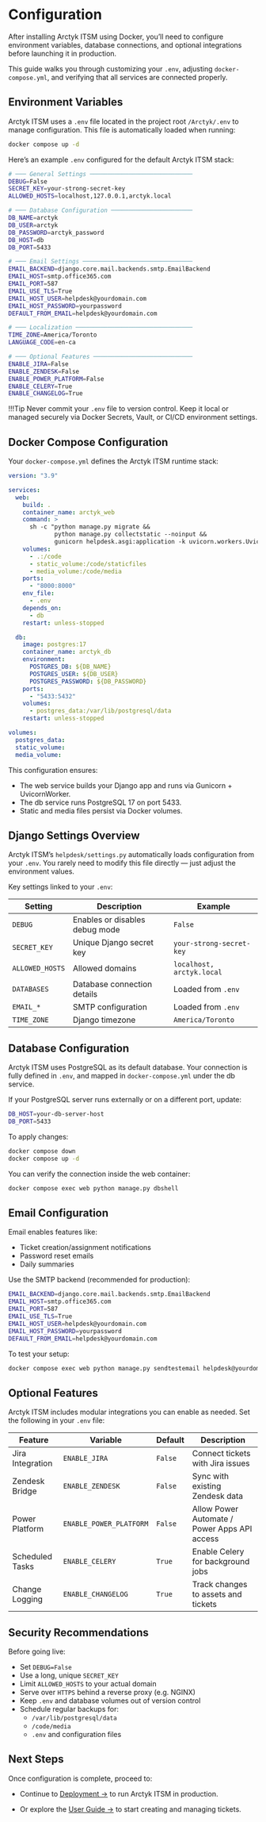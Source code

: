 # Configuration
After installing Arctyk ITSM using Docker, you’ll need to configure environment variables, database connections, and optional integrations before launching it in production.

This guide walks you through customizing your `.env`, adjusting `docker-compose.yml`, and verifying that all services are connected properly.


## Environment Variables
Arctyk ITSM uses a `.env` file located in the project root `/Arctyk/.env` to manage configuration.
This file is automatically loaded when running:

```bash
docker compose up -d
```

Here’s an example `.env` configured for the default Arctyk ITSM stack:

```bash
# ─── General Settings ─────────────────────────────
DEBUG=False
SECRET_KEY=your-strong-secret-key
ALLOWED_HOSTS=localhost,127.0.0.1,arctyk.local

# ─── Database Configuration ───────────────────────
DB_NAME=arctyk
DB_USER=arctyk
DB_PASSWORD=arctyk_password
DB_HOST=db
DB_PORT=5433

# ─── Email Settings ───────────────────────────────
EMAIL_BACKEND=django.core.mail.backends.smtp.EmailBackend
EMAIL_HOST=smtp.office365.com
EMAIL_PORT=587
EMAIL_USE_TLS=True
EMAIL_HOST_USER=helpdesk@yourdomain.com
EMAIL_HOST_PASSWORD=yourpassword
DEFAULT_FROM_EMAIL=helpdesk@yourdomain.com

# ─── Localization ─────────────────────────────────
TIME_ZONE=America/Toronto
LANGUAGE_CODE=en-ca

# ─── Optional Features ────────────────────────────
ENABLE_JIRA=False
ENABLE_ZENDESK=False
ENABLE_POWER_PLATFORM=False
ENABLE_CELERY=True
ENABLE_CHANGELOG=True

```
!!!Tip
    Never commit your `.env` file to version control.
    Keep it local or managed securely via Docker Secrets, Vault, or CI/CD environment settings.

## Docker Compose Configuration

Your `docker-compose.yml` defines the Arctyk ITSM runtime stack:

```yaml
version: "3.9"

services:
  web:
    build: .
    container_name: arctyk_web
    command: >
      sh -c "python manage.py migrate &&
             python manage.py collectstatic --noinput &&
             gunicorn helpdesk.asgi:application -k uvicorn.workers.UvicornWorker --bind 0.0.0.0:8000"
    volumes:
      - .:/code
      - static_volume:/code/staticfiles
      - media_volume:/code/media
    ports:
      - "8000:8000"
    env_file:
      - .env
    depends_on:
      - db
    restart: unless-stopped

  db:
    image: postgres:17
    container_name: arctyk_db
    environment:
      POSTGRES_DB: ${DB_NAME}
      POSTGRES_USER: ${DB_USER}
      POSTGRES_PASSWORD: ${DB_PASSWORD}
    ports:
      - "5433:5432"
    volumes:
      - postgres_data:/var/lib/postgresql/data
    restart: unless-stopped

volumes:
  postgres_data:
  static_volume:
  media_volume:
```

This configuration ensures:

- The web service builds your Django app and runs via Gunicorn + UvicornWorker.
- The db service runs PostgreSQL 17 on port 5433.
- Static and media files persist via Docker volumes.

## Django Settings Overview
Arctyk ITSM’s `helpdesk/settings.py` automatically loads configuration from your `.env`.
You rarely need to modify this file directly — just adjust the environment values.

Key settings linked to your `.env`:

| Setting         | Description                    | Example                   |
| --------------- | ------------------------------ | ------------------------- |
| `DEBUG`         | Enables or disables debug mode | `False`                   |
| `SECRET_KEY`    | Unique Django secret key       | `your-strong-secret-key`  |
| `ALLOWED_HOSTS` | Allowed domains                | `localhost, arctyk.local` |
| `DATABASES`     | Database connection details    | Loaded from `.env`        |
| `EMAIL_*`       | SMTP configuration             | Loaded from `.env`        |
| `TIME_ZONE`     | Django timezone                | `America/Toronto`         |


## Database Configuration
Arctyk ITSM uses PostgreSQL as its default database.
Your connection is fully defined in `.env`, and mapped in `docker-compose.yml` under the db service.

If your PostgreSQL server runs externally or on a different port, update:

```bash
DB_HOST=your-db-server-host
DB_PORT=5433
```
To apply changes:

```bash
docker compose down
docker compose up -d
```

You can verify the connection inside the web container:

```bash
docker compose exec web python manage.py dbshell
```

## Email Configuration

Email enables features like:

- Ticket creation/assignment notifications
- Password reset emails
- Daily summaries

Use the SMTP backend (recommended for production):

```bash
EMAIL_BACKEND=django.core.mail.backends.smtp.EmailBackend
EMAIL_HOST=smtp.office365.com
EMAIL_PORT=587
EMAIL_USE_TLS=True
EMAIL_HOST_USER=helpdesk@yourdomain.com
EMAIL_HOST_PASSWORD=yourpassword
DEFAULT_FROM_EMAIL=helpdesk@yourdomain.com
```
To test your setup:

```bash
docker compose exec web python manage.py sendtestemail helpdesk@yourdomain.com
```

## Optional Features
Arctyk ITSM includes modular integrations you can enable as needed.
Set the following in your `.env` file:

| Feature          | Variable                | Default | Description                                  |
| ---------------- | ----------------------- | ------- | -------------------------------------------- |
| Jira Integration | `ENABLE_JIRA`           | `False` | Connect tickets with Jira issues             |
| Zendesk Bridge   | `ENABLE_ZENDESK`        | `False` | Sync with existing Zendesk data              |
| Power Platform   | `ENABLE_POWER_PLATFORM` | `False` | Allow Power Automate / Power Apps API access |
| Scheduled Tasks  | `ENABLE_CELERY`         | `True`  | Enable Celery for background jobs            |
| Change Logging   | `ENABLE_CHANGELOG`      | `True`  | Track changes to assets and tickets          |

## Security Recommendations

Before going live:

- Set `DEBUG=False`
- Use a long, unique `SECRET_KEY`
- Limit `ALLOWED_HOSTS` to your actual domain
- Serve over `HTTPS` behind a reverse proxy (e.g. NGINX)
- Keep `.env` and database volumes out of version control
- Schedule regular backups for:
    - `/var/lib/postgresql/data`
    - `/code/media`
    - `.env` and configuration files

## Next Steps

Once configuration is complete, proceed to:

- Continue to [Deployment →](deployment.md)
 to run Arctyk ITSM in production.

- Or explore the [User Guide →](../user-guide/tickets.md)
 to start creating and managing tickets.